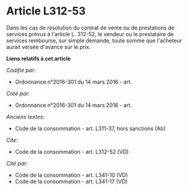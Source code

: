 # Article L312-53

Dans les cas de résolution du contrat de vente ou de prestations de services prévus à l'article L. 312-52, le vendeur ou le
prestataire de services rembourse, sur simple demande, toute somme que l'acheteur aurait versée d'avance sur le prix.

**Liens relatifs à cet article**

_Codifié par_:

  - Ordonnance n°2016-301 du 14 mars 2016 - art.

_Créé par_:

  - Ordonnance n°2016-301 du 14 mars 2016 - art.

_Anciens textes_:

  - Code de la consommation - art. L311-37, hors sanctions (Ab)

_Cite_:

  - Code de la consommation - art. L312-52 (VD)

_Cité par_:

  - Code de la consommation - art. L341-10 (VD)
  - Code de la consommation - art. L341-17 (VD)
